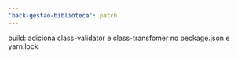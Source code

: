 ```yaml
---
'back-gestao-biblioteca': patch
---
```


build: adiciona class-validator e class-transfomer no peckage.json e yarn.lock
